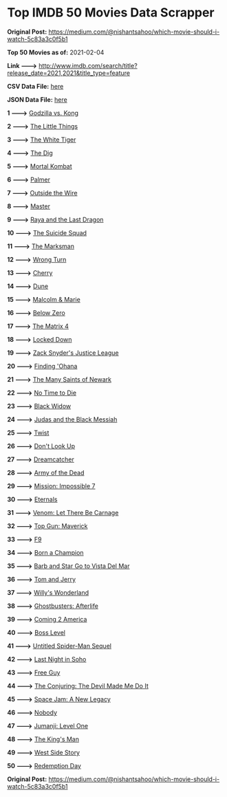 # Top IMDB 50 Movies Data Scrapper

**Original Post:** https://medium.com/@nishantsahoo/which-movie-should-i-watch-5c83a3c0f5b1

**Top 50 Movies as of:** 2021-02-04

**Link --->** http://www.imdb.com/search/title?release_date=2021,2021&title_type=feature

**CSV Data File:** [here](/Data/data.csv)

**JSON Data File:** [here](/Data/data.json)

**1 --->** [Godzilla vs. Kong](https://www.imdb.com/title/tt5034838/?ref_=adv_li_tt)

**2 --->** [The Little Things](https://www.imdb.com/title/tt10016180/?ref_=adv_li_tt)

**3 --->** [The White Tiger](https://www.imdb.com/title/tt6571548/?ref_=adv_li_tt)

**4 --->** [The Dig](https://www.imdb.com/title/tt3661210/?ref_=adv_li_tt)

**5 --->** [Mortal Kombat](https://www.imdb.com/title/tt0293429/?ref_=adv_li_tt)

**6 --->** [Palmer](https://www.imdb.com/title/tt6857376/?ref_=adv_li_tt)

**7 --->** [Outside the Wire](https://www.imdb.com/title/tt10451914/?ref_=adv_li_tt)

**8 --->** [Master](https://www.imdb.com/title/tt10579952/?ref_=adv_li_tt)

**9 --->** [Raya and the Last Dragon](https://www.imdb.com/title/tt5109280/?ref_=adv_li_tt)

**10 --->** [The Suicide Squad](https://www.imdb.com/title/tt6334354/?ref_=adv_li_tt)

**11 --->** [The Marksman](https://www.imdb.com/title/tt6902332/?ref_=adv_li_tt)

**12 --->** [Wrong Turn](https://www.imdb.com/title/tt9110170/?ref_=adv_li_tt)

**13 --->** [Cherry](https://www.imdb.com/title/tt9130508/?ref_=adv_li_tt)

**14 --->** [Dune](https://www.imdb.com/title/tt1160419/?ref_=adv_li_tt)

**15 --->** [Malcolm & Marie](https://www.imdb.com/title/tt12676326/?ref_=adv_li_tt)

**16 --->** [Below Zero](https://www.imdb.com/title/tt9845564/?ref_=adv_li_tt)

**17 --->** [The Matrix 4](https://www.imdb.com/title/tt10838180/?ref_=adv_li_tt)

**18 --->** [Locked Down](https://www.imdb.com/title/tt13061914/?ref_=adv_li_tt)

**19 --->** [Zack Snyder's Justice League](https://www.imdb.com/title/tt12361974/?ref_=adv_li_tt)

**20 --->** [Finding 'Ohana](https://www.imdb.com/title/tt10332588/?ref_=adv_li_tt)

**21 --->** [The Many Saints of Newark](https://www.imdb.com/title/tt8110232/?ref_=adv_li_tt)

**22 --->** [No Time to Die](https://www.imdb.com/title/tt2382320/?ref_=adv_li_tt)

**23 --->** [Black Widow](https://www.imdb.com/title/tt3480822/?ref_=adv_li_tt)

**24 --->** [Judas and the Black Messiah](https://www.imdb.com/title/tt9784798/?ref_=adv_li_tt)

**25 --->** [Twist](https://www.imdb.com/title/tt10077034/?ref_=adv_li_tt)

**26 --->** [Don't Look Up](https://www.imdb.com/title/tt11286314/?ref_=adv_li_tt)

**27 --->** [Dreamcatcher](https://www.imdb.com/title/tt9382172/?ref_=adv_li_tt)

**28 --->** [Army of the Dead](https://www.imdb.com/title/tt0993840/?ref_=adv_li_tt)

**29 --->** [Mission: Impossible 7](https://www.imdb.com/title/tt9603212/?ref_=adv_li_tt)

**30 --->** [Eternals](https://www.imdb.com/title/tt9032400/?ref_=adv_li_tt)

**31 --->** [Venom: Let There Be Carnage](https://www.imdb.com/title/tt7097896/?ref_=adv_li_tt)

**32 --->** [Top Gun: Maverick](https://www.imdb.com/title/tt1745960/?ref_=adv_li_tt)

**33 --->** [F9](https://www.imdb.com/title/tt5433138/?ref_=adv_li_tt)

**34 --->** [Born a Champion](https://www.imdb.com/title/tt10661710/?ref_=adv_li_tt)

**35 --->** [Barb and Star Go to Vista Del Mar](https://www.imdb.com/title/tt3797512/?ref_=adv_li_tt)

**36 --->** [Tom and Jerry](https://www.imdb.com/title/tt1361336/?ref_=adv_li_tt)

**37 --->** [Willy's Wonderland](https://www.imdb.com/title/tt8114980/?ref_=adv_li_tt)

**38 --->** [Ghostbusters: Afterlife](https://www.imdb.com/title/tt4513678/?ref_=adv_li_tt)

**39 --->** [Coming 2 America](https://www.imdb.com/title/tt6802400/?ref_=adv_li_tt)

**40 --->** [Boss Level](https://www.imdb.com/title/tt7638348/?ref_=adv_li_tt)

**41 --->** [Untitled Spider-Man Sequel](https://www.imdb.com/title/tt10872600/?ref_=adv_li_tt)

**42 --->** [Last Night in Soho](https://www.imdb.com/title/tt9639470/?ref_=adv_li_tt)

**43 --->** [Free Guy](https://www.imdb.com/title/tt6264654/?ref_=adv_li_tt)

**44 --->** [The Conjuring: The Devil Made Me Do It](https://www.imdb.com/title/tt7069210/?ref_=adv_li_tt)

**45 --->** [Space Jam: A New Legacy](https://www.imdb.com/title/tt3554046/?ref_=adv_li_tt)

**46 --->** [Nobody](https://www.imdb.com/title/tt7888964/?ref_=adv_li_tt)

**47 --->** [Jumanji: Level One](https://www.imdb.com/title/tt13249100/?ref_=adv_li_tt)

**48 --->** [The King's Man](https://www.imdb.com/title/tt6856242/?ref_=adv_li_tt)

**49 --->** [West Side Story](https://www.imdb.com/title/tt3581652/?ref_=adv_li_tt)

**50 --->** [Redemption Day](https://www.imdb.com/title/tt4439620/?ref_=adv_li_tt)

**Original Post:** https://medium.com/@nishantsahoo/which-movie-should-i-watch-5c83a3c0f5b1
